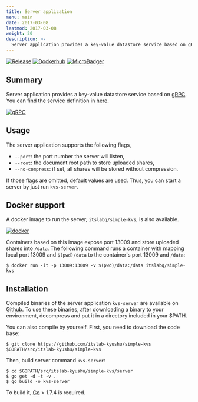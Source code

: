 ```yaml
---
title: Server application
menu: main
date: 2017-03-08
lastmod: 2017-03-08
weight: 20
description: >-
  Server application provides a key-value datastore service based on gRPC.
---
```

[![Release](https://img.shields.io/badge/release-0.2.0-brightgreen.svg)](https://github.com/itslab-kyushu/simple-kvs/releases/tag/v0.2.0)
[![Dockerhub](https://img.shields.io/badge/dockerhub-itslabq%2Fsimple--kvs-blue.svg)](https://hub.docker.com/r/itslabq/simple-kvs/)
[![MicroBadger](https://images.microbadger.com/badges/image/itslabq/simple-kvs.svg)](https://microbadger.com/images/itslabq/simple-kvs)

## Summary
Server application provides a key-value datastore service based on [gRPC](http://www.grpc.io/).
You can find the service definition in [here](https://github.com/itslab-kyushu/simple-kvs/blob/master/kvs/kvs.proto).

[![gRPC](../img/grpc.png)](http://www.grpc.io/)

## Usage
The server application supports the following flags,

* `--port`: the port number the server will listen,
* `--root`: the document root path to store uploaded shares,
* `--no-compress`: if set, all shares will be stored without compression.

If those flags are omitted, default values are used.
Thus, you can start a server by just run `kvs-server`.

## Docker support
A docker image to run the server, `itslabq/simple-kvs`, is also available.

[![docker](../img/small_h-trans.png)](https://www.docker.com/)

Containers based on this image expose port 13009 and store uploaded shares into
`/data`. The following command runs a container with mapping local port 13009
and `$(pwd)/data` to the container's port 13009 and `/data`:

```shell
$ docker run -it -p 13009:13009 -v $(pwd)/data:/data itslabq/simple-kvs
```

## Installation
Compiled binaries of the server application `kvs-server` are available on
[Github](https://github.com/itslab-kyushu/simple-kvs/releases).
To use these binaries, after downloading a binary to your environment, decompress and put it in a directory included in your $PATH.

You can also compile by yourself.
First, you need to download the code base:

```shell
$ git clone https://github.com/itslab-kyushu/simple-kvs $GOPATH/src/itslab-kyushu/simple-kvs
```

Then, build server command `kvs-server`:

```shell
$ cd $GOPATH/src/itslab-kyushu/simple-kvs/server
$ go get -d -t -v .
$ go build -o kvs-server
```

To build it, [Go](https://golang.org/) > 1.7.4 is required.
